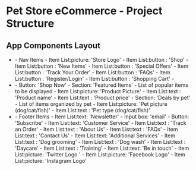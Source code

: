 # Pet Store eCommerce - Project Structure

## App Components Layout
- <Navigation Bar />
  - Nav Items
    - Item List:picture: 'Store Logo'
    - Item List:button : 'Shop'
    - Item List:button : 'New Items'
    - Item List:button : 'Special Offers'
    - Item List:button : 'Track Your Order'
    - Item List:button : 'FAQs'
    - Item List:button : 'Register/Login'
    - Item List:button : 'Shopping Cart'
  - <Search bar />
- <Main Window />
  - Button: 'Shop Now'
  - Section: 'Featured Items'
    - List of popular items to be displayed
      - Item List:picture: 'Product Picture'
      - Item List:text   : 'Product name'
      - Item List:text   : 'Product price'
  - Section: 'Deals by pet'
    - List of items organized by pet
      - Item List:picture: 'Pet picture (dog/cat/fish)'
      - Item List:text   : 'Pet type (dog/cat/fish)'
- <Footer />
  - Footer Items
    - Item List:text: 'Newsletter'
      - Input box: 'email'
      - Button: 'Subscribe'
    - Item List:text: 'Customer Service'
      - Item List:text   : 'Track an Order'
      - Item List:text   : 'About Us'
      - Item List:text   : 'FAQs'
      - Item List:text   : 'Contact Us'
    - Item List:text: 'Additional Services'
      - Item List:text   : 'Dog grooming'
      - Item List:text   : 'Dog wash'
      - Item List:text   : 'Daycare'
      - Item List:text   : 'Training'
    - Item List:text: 'Be in touch'
      - Item List:picture: 'Twitter Logo '
      - Item List:picture: 'Facebook Logo'
      - Item List:picture: 'Instagram Logo'
